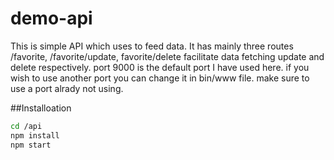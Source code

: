 # demo-api
This is simple API which uses to feed data. It has mainly three routes /favorite, /favorite/update, favorite/delete facilitate data fetching 
update and delete respectively. port 9000 is the default port I have used here. if you wish to use another port you can change it in
bin/www file. make sure to use a port alrady not using.

##Installoation
```bash
cd /api
npm install
npm start
```
